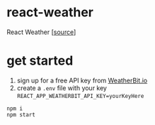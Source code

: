 # react-weather

React Weather [[source](https://www.linkedin.com/posts/nick-foscarini_juniordeveloper-reactjs-frontenddeveloper-activity-6807984765627617280-2-Ux/)]

# get started


1. sign up for a free API key from [WeatherBit.io](https://www.weatherbit.io/)
2. create a `.env` file with your key `REACT_APP_WEATHERBIT_API_KEY=yourKeyHere`
```
npm i
npm start
```
